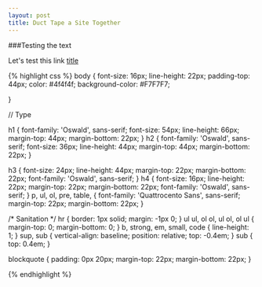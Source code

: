 ```yaml
---
layout: post
title: Duct Tape a Site Together
---
```

###Testing the text

Let's test this link [title](http://)

{% highlight css %}
body {
  font-size: 16px;
  line-height: 22px;
  padding-top: 44px;
  color: #4f4f4f;
  background-color: #F7F7F7;

}

// Type

h1 {
  font-family: 'Oswald', sans-serif;
  font-size: 54px;
  line-height: 66px;
  margin-top: 44px;
  margin-bottom: 22px;
}
h2 {
  font-family: 'Oswald', sans-serif;
  font-size: 36px;
  line-height: 44px;
  margin-top: 44px;
  margin-bottom: 22px;
}

h3 {
  font-size: 24px;
  line-height: 44px;
  margin-top: 22px;
  margin-bottom: 22px;
  font-family: 'Oswald', sans-serif;
}
h4 {
  font-size: 16px;
  line-height: 22px;
  margin-top: 22px;
  margin-bottom: 22px;
  font-family: 'Oswald', sans-serif;
}
p, ul, ol, pre, table, {
font-family: 'Quattrocento Sans', sans-serif;
  margin-top: 22px;
  margin-bottom: 22px;
}

/* Sanitation */
hr {
  border: 1px solid;
  margin: -1px 0;
}
ul ul, ol ol, ul ol, ol ul {
  margin-top: 0;
  margin-bottom: 0;
}
b, strong, em, small, code {
  line-height: 1;
}
sup, sub {
  vertical-align: baseline;
  position: relative;
  top: -0.4em;
}
sub {
  top: 0.4em;
}

blockquote {
  padding: 0px 20px;
  margin-top: 22px;
  margin-bottom: 22px;
}


{% endhighlight %}
